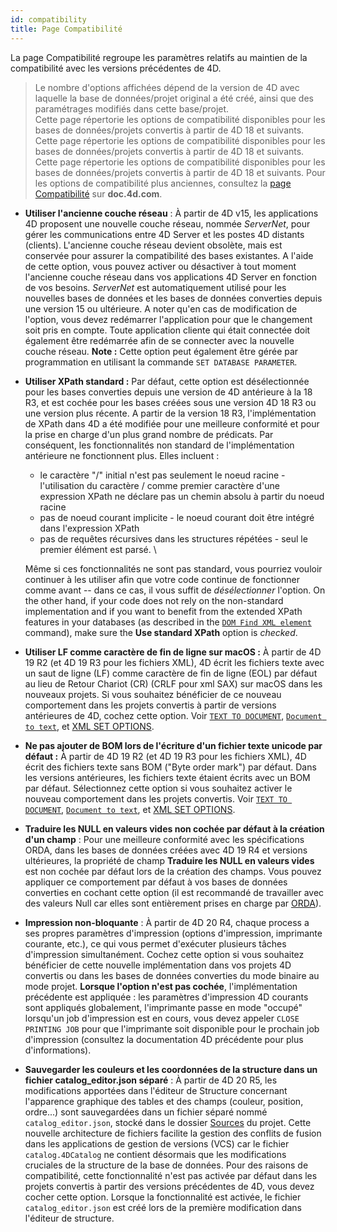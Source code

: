 ```yaml
---
id: compatibility
title: Page Compatibilité
---
```


La page Compatibilité regroupe les paramètres relatifs au maintien de la compatibilité avec les versions précédentes de 4D.

> Le nombre d'options affichées dépend de la version de 4D avec laquelle la base de données/projet original a été créé, ainsi que des paramétrages modifiés dans cette base/projet.\
> Cette page répertorie les options de compatibilité disponibles pour les bases de données/projets convertis à partir de 4D 18 et suivants.\
> Cette page répertorie les options de compatibilité disponibles pour les bases de données/projets convertis à partir de 4D 18 et suivants.\
> Cette page répertorie les options de compatibilité disponibles pour les bases de données/projets convertis à partir de 4D 18 et suivants. Pour les options de compatibilité plus anciennes, consultez la [page Compatibilité](https://doc.4d.com/4Dv20/4D/20.2/Compatibility-page.300-6750362.en.html) sur **doc.4d.com**.

- **Utiliser l'ancienne couche réseau** : À partir de 4D v15, les applications 4D proposent une nouvelle couche réseau, nommée *ServerNet*, pour gérer les communications entre 4D Server et les postes 4D distants (clients). L'ancienne couche réseau devient obsolète, mais est conservée pour assurer la compatibilité des bases existantes. A l'aide de cette option, vous pouvez activer ou désactiver à tout moment l'ancienne couche réseau dans vos applications 4D Server en fonction de vos besoins. *ServerNet* est automatiquement utilisé pour les nouvelles bases de données et les bases de données converties depuis une version 15 ou ultérieure. A noter qu'en cas de modification de l'option, vous devez redémarrer l'application pour que le changement soit pris en compte. Toute application cliente qui était connectée doit également être redémarrée afin de se connecter avec la nouvelle couche réseau.
    **Note :** Cette option peut également être gérée par programmation en utilisant la commande `SET DATABASE PARAMETER`.

- **Utiliser XPath standard :** Par défaut, cette option est désélectionnée pour les bases converties depuis une version de 4D antérieure à la 18 R3, et est cochée pour les bases créées sous une version 4D 18 R3 ou une version plus récente. A partir de la version 18 R3, l'implémentation de XPath dans 4D a été modifiée pour une meilleure conformité et pour la prise en charge d'un plus grand nombre de prédicats. Par conséquent, les fonctionnalités non standard de l'implémentation antérieure ne fonctionnent plus. Elles incluent :

    - le caractère "/" initial n'est pas seulement le noeud racine - l'utilisation du caractère / comme premier caractère d'une expression XPath ne déclare pas un chemin absolu à partir du noeud racine
    - pas de noeud courant implicite - le noeud courant doit être intégré dans l'expression XPath
    - pas de requêtes récursives dans les structures répétées - seul le premier élément est parsé. \

    Même si ces fonctionnalités ne sont pas standard, vous pourriez vouloir continuer à les utiliser afin que votre code continue de fonctionner comme avant -- dans ce cas, il vous suffit de *désélectionner* l'option. On the other hand, if your code does not rely on the non-standard implementation and if you want to benefit from the extended XPath features in your databases (as described in the [`DOM Find XML element`](../commands-legacy/dom-find-xml-element.md) command), make sure the **Use standard XPath** option is *checked*.

- **Utiliser LF comme caractère de fin de ligne sur macOS :** À partir de 4D 19 R2 (et 4D 19 R3 pour les fichiers XML), 4D écrit les fichiers texte avec un saut de ligne (LF) comme caractère de fin de ligne (EOL) par défaut au lieu de Retour Chariot (CR) (CRLF pour xml SAX) sur macOS dans les nouveaux projets. Si vous souhaitez bénéficier de ce nouveau comportement dans les projets convertis à partir de versions antérieures de 4D, cochez cette option. Voir [`TEXT TO DOCUMENT`](../commands-legacy/text-to-document.md), [`Document to text`](../commands-legacy/document-to-text.md), et [XML SET OPTIONS](../commands-legacy/xml-set-options.md).

- **Ne pas ajouter de BOM lors de l'écriture d'un fichier texte unicode par défaut :** À partir de 4D 19 R2 (et 4D 19 R3 pour les fichiers XML), 4D écrit des fichiers texte sans BOM ("Byte order mark") par défaut. Dans les versions antérieures, les fichiers texte étaient écrits avec un BOM par défaut. Sélectionnez cette option si vous souhaitez activer le nouveau comportement dans les projets convertis. Voir [`TEXT TO DOCUMENT`](../commands-legacy/text-to-document.md), [`Document to text`](../commands-legacy/document-to-text.md), et [XML SET OPTIONS](../commands-legacy/xml-set-options.md).

- **Traduire les NULL en valeurs vides non cochée par défaut à la création d'un champ** : Pour une meilleure conformité avec les spécifications ORDA, dans les bases de données créées avec 4D 19 R4 et versions ultérieures, la propriété de champ **Traduire les NULL en valeurs vides** est non cochée par défaut lors de la création des champs. Vous pouvez appliquer ce comportement par défaut à vos bases de données converties en cochant cette option (il est recommandé de travailler avec des valeurs Null car elles sont entièrement prises en charge par [ORDA](../ORDA/overview.md)).

- **Impression non-bloquante** : À partir de 4D 20 R4, chaque process a ses propres paramètres d'impression (options d'impression, imprimante courante, etc.), ce qui vous permet d'exécuter plusieurs tâches d'impression simultanément. Cochez cette option si vous souhaitez bénéficier de cette nouvelle implémentation dans vos projets 4D convertis ou dans les bases de données converties du mode binaire au mode projet. **Lorsque l'option n'est pas cochée**, l'implémentation précédente est appliquée : les paramètres d'impression 4D courants sont appliqués globalement, l'imprimante passe en mode "occupé" lorsqu'un job d'impression est en cours, vous devez appeler `CLOSE PRINTING JOB` pour que l'imprimante soit disponible pour le prochain job d'impression (consultez la documentation 4D précédente pour plus d'informations).

- **Sauvegarder les couleurs et les coordonnées de la structure dans un fichier catalog_editor.json séparé** : À partir de 4D 20 R5, les modifications apportées dans l'éditeur de Structure concernant l'apparence graphique des tables et des champs (couleur, position, ordre...) sont sauvegardées dans un fichier séparé nommé `catalog_editor.json`, stocké dans le dossier [Sources](../Project/architecture.md#sources) du projet. Cette nouvelle architecture de fichiers facilite la gestion des conflits de fusion dans les applications de gestion de versions (VCS) car le fichier `catalog.4DCatalog` ne contient désormais que les modifications cruciales de la structure de la base de données. Pour des raisons de compatibilité, cette fonctionnalité n'est pas activée par défaut dans les projets convertis à partir des versions précédentes de 4D, vous devez cocher cette option. Lorsque la fonctionnalité est activée, le fichier `catalog_editor.json` est créé lors de la première modification dans l'éditeur de structure.